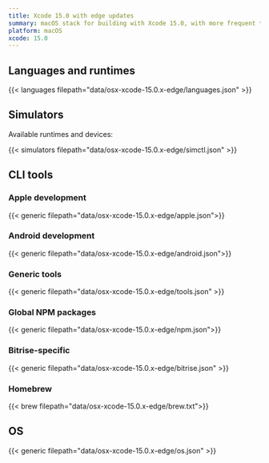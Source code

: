 ```yaml
---
title: Xcode 15.0 with edge updates
summary: macOS stack for building with Xcode 15.0, with more frequent tool updates
platform: macOS
xcode: 15.0
---
```


## Languages and runtimes

{{< languages filepath="data/osx-xcode-15.0.x-edge/languages.json" >}}

## Simulators

Available runtimes and devices:

{{< simulators filepath="data/osx-xcode-15.0.x-edge/simctl.json" >}}

## CLI tools

### Apple development

{{< generic filepath="data/osx-xcode-15.0.x-edge/apple.json">}}

### Android development

{{< generic filepath="data/osx-xcode-15.0.x-edge/android.json">}}

### Generic tools

{{< generic filepath="data/osx-xcode-15.0.x-edge/tools.json" >}}

### Global NPM packages

{{< generic filepath="data/osx-xcode-15.0.x-edge/npm.json">}}

### Bitrise-specific

{{< generic filepath="data/osx-xcode-15.0.x-edge/bitrise.json" >}}

### Homebrew

{{< brew filepath="data/osx-xcode-15.0.x-edge/brew.txt">}}

## OS

{{< generic filepath="data/osx-xcode-15.0.x-edge/os.json" >}}
